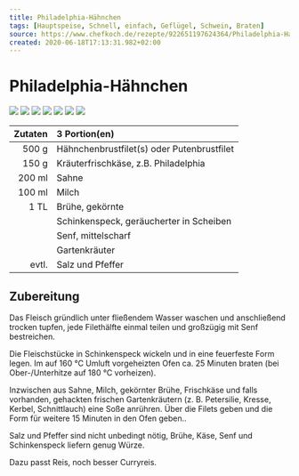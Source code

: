 ```yaml
---
title: Philadelphia-Hähnchen
tags: [Hauptspeise, Schnell, einfach, Geflügel, Schwein, Braten]
source: https://www.chefkoch.de/rezepte/922651197624364/Philadelphia-Haehnchen.html
created: 2020-06-18T17:13:31.982+02:00
---
```


# Philadelphia-Hähnchen

![](https://img.chefkoch-cdn.de/rezepte/922651197624364/bilder/1156206/crop-360x240/philadelphia-haehnchen.jpg) ![](https://img.chefkoch-cdn.de/rezepte/922651197624364/bilder/1305624/crop-360x240/philadelphia-haehnchen.jpg) ![](https://img.chefkoch-cdn.de/rezepte/922651197624364/bilder/1306938/crop-360x240/philadelphia-haehnchen.jpg) ![](https://img.chefkoch-cdn.de/rezepte/922651197624364/bilder/725388/crop-360x240/philadelphia-haehnchen.jpg) ![](https://img.chefkoch-cdn.de/rezepte/922651197624364/bilder/966484/crop-360x240/philadelphia-haehnchen.jpg) ![](https://img.chefkoch-cdn.de/rezepte/922651197624364/bilder/1299392/crop-360x240/philadelphia-haehnchen.jpg) ![](https://img.chefkoch-cdn.de/rezepte/922651197624364/bilder/1300309/crop-360x240/philadelphia-haehnchen.jpg)

| **Zutaten** | 3 Portion(en)                              |
| ----------: | :----------------------------------------- |
|       500 g | Hähnchenbrustfilet(s) oder Putenbrustfilet |
|       150 g | Kräuterfrischkäse, z.B. Philadelphia       |
|      200 ml | Sahne                                      |
|      100 ml | Milch                                      |
|        1 TL | Brühe, gekörnte                            |
|             | Schinkenspeck, geräucherter in Scheiben    |
|             | Senf, mittelscharf                         |
|             | Gartenkräuter                              |
|       evtl. | Salz und Pfeffer                           |

## Zubereitung

Das Fleisch gründlich unter fließendem Wasser waschen und anschließend trocken tupfen, jede Filethälfte einmal teilen und großzügig mit Senf bestreichen. 

Die Fleischstücke in Schinkenspeck wickeln und in eine feuerfeste Form legen. Im auf 160 °C Umluft vorgeheizten Ofen ca. 25 Minuten braten (bei Ober-/Unterhitze auf 180 °C vorheizen).

Inzwischen aus  Sahne, Milch, gekörnter Brühe, Frischkäse und falls vorhanden, gehackten frischen Gartenkräutern (z. B. Petersilie, Kresse, Kerbel, Schnittlauch) eine Soße anrühren. Über die Filets geben und die Form für weitere 15 Minuten in den Ofen geben..

Salz und Pfeffer sind nicht unbedingt nötig, Brühe, Käse, Senf und Schinkenspeck liefern genug Würze.

Dazu passt Reis, noch besser Curryreis.